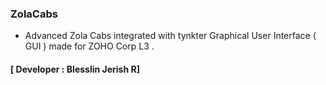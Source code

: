### ZolaCabs
- Advanced Zola Cabs integrated with tynkter Graphical User Interface ( GUI ) made for ZOHO Corp L3 .
#### **[ Developer : Blesslin Jerish R]**
